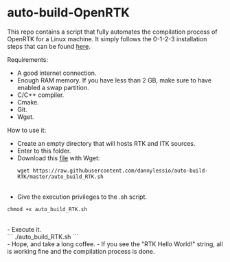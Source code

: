 # auto-build-OpenRTK
This repo contains a script that fully automates the compilation process of OpenRTK for a Linux machine.
It simply follows the 0-1-2-3 installation steps that can be found  [here](http://wiki.openrtk.org/index.php/Main_Page#Step_0_-_Getting_ITK).

Requirements:
- A good internet connection.
- Enough RAM memory. If you have less than 2 GB, make sure to have enabled a swap partition.
- C/C++ compiler.
- Cmake.
- Git.
- Wget.

How to use it: 
- Create an empty directory that will hosts RTK and ITK sources.
- Enter to this folder.
- Download this [file](https://raw.githubusercontent.com/dannylessio/auto-build-RTK/master/auto_build_RTK.sh) with Wget:<br>
  ```
  wget https://raw.githubusercontent.com/dannylessio/auto-build-RTK/master/auto_build_RTK.sh
  ```
  <br>
- Give the execution privileges to the .sh script.<br>
 ```
 chmod +x auto_build_RTK.sh
 ```
 <br>
- Execute it.<br>
  ```
   ./auto_build_RTK.sh
  ```
  <br>
- Hope, and take a long coffee.
- If you see the "RTK Hello World!" string, all is working fine and the compilation process is done.
